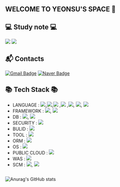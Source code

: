 ## WELCOME TO YEONSU'S SPACE 👋

## 💻 Study note 💻
  <a href="https://www.notion.so/YEONSU-S-NOTE-0f0793e2c971476c8fd1bba9d0053147?pvs=4"><img src="https://img.shields.io/badge/Notion-cccccc?style=flat-square&logo=Notion&logoColor=black"/></a>
  <a href="https://blog.naver.com/10ys00"><img src="https://img.shields.io/badge/Velog-20C997?style=flat-square&logo=Velog&logoColor=white"/></a>


## :mailbox_with_mail: Contacts 
[![Gmail Badge](https://img.shields.io/badge/Gmail-d14836?style=flat-square&logo=Gmail&logoColor=white&link=mailto:kimsh1691@gmail.com)](mailto:cheonyeonsu@gmail.com)
[![Naver Badge](https://img.shields.io/badge/Naver-03C75A?style=flat-square&logo=Naver&logoColor=white&link=mailto:rlatngus1691@naver.com)](mailto:10ys00@naver.com)


## 📚 Tech Stack 📚 ##
- LANGUAGE : <img src="https://img.shields.io/badge/JAVA-blue?style=flat&logo=Java&logoColor=white"/>,<img src="https://img.shields.io/badge/HTML-orange?style=flat&logo=html5&logoColor=white"/>,<img src="https://img.shields.io/badge/CSS-1572B6?style=flat&logo=CSS3&logoColor=white"/> ,<img src="https://img.shields.io/badge/JavaScript-F7DF1E?style=flat&logo=Javascript&logoColor=white"/> ,<img src="https://img.shields.io/badge/Bootstrap-7952B3?style=flat&logo=Bootstrap&logoColor=white"/>, <img src="https://img.shields.io/badge/jquery-0769AD?style=flat&logo=jquery&logoColor=white"/>, <img src="https://img.shields.io/badge/css3-1572B6?style=flat&logo=css3&logoColor=white"/>
- FRAMEWORK : <img src="https://img.shields.io/badge/Spring Boot-6DB33F?style=flat&logo=springboot&logoColor=white"/>, <img src="https://img.shields.io/badge/Spring MVC-6DB33F?style=flat&logo=spring&logoColor=white"/> 
- DB : <img src="https://img.shields.io/badge/MySQL-4479A1?style=flat&logo=mysql&logoColor=white"/>, <img src="https://img.shields.io/badge/oracle-F80000?style=flat&logo=oracle&logoColor=white"/>
- SECURITY : <img src="https://img.shields.io/badge/Spring Security-6DB33F?style=flat&logo=springsecurity&logoColor=white"/>
- BULID : <img src="https://img.shields.io/badge/Maven-light purple?style=flat&logo=maven&logoColor=white"/>
- TOOL : <img src="https://img.shields.io/badge/eclipseide-2C2255?style=flat&logo=eclipseide&logoColor=white"/>
- ORM : <img src="https://img.shields.io/badge/Spring JPA-6DB33F?style=flat&logo=spring&logoColor=white"/>
- OS : <img src="https://img.shields.io/badge/ubuntu-E95420?style=flat&logo=ubuntu&logoColor=white"/>
- PUBLIC CLOUD : <img src="https://img.shields.io/badge/amazonaws-232F3E?style=flat&logo=amazonaws&logoColor=white"/>
- WAS : <img src="https://img.shields.io/badge/apachetomcat-F8DC75?style=flat&logo=apachetomcat&logoColor=white"/>
- SCM : <img src="https://img.shields.io/badge/git-F05032?style=flat&logo=git&logoColor=white"/>, <img src="https://img.shields.io/badge/github-181717?style=flat&logo=github&logoColor=white"/>
##

![Anurag's GitHub stats](https://github-readme-stats.vercel.app/api?username=cheonyeonsu&show_icons=true&theme=dracula)

